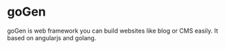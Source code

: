 # goGen
goGen is web framework you can build websites like blog or CMS easily. It based on angularjs and golang.

